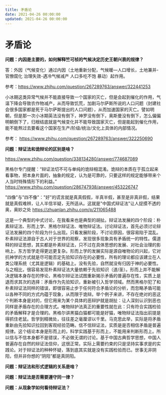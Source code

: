 ```yaml
---
title: 矛盾论
date: 2021-04-26 00:00:00
updated: 2021-04-26 00:00:00
---
```


# 矛盾论

**问题：内因是主要的，如何解释竺可桢的气候决定历史王朝兴衰的规律？**

答：外因（气候变化）通过内因（土地重新分配，气候暖—人口增长，土地兼并-官僚腐化 治理失效-遇冷气候减产 人口多吃不饱 暴动）起作用。

参考：https://www.zhihu.com/question/267289763/answer/322441253

小冰期这类异常气候并不能直接导致一个国家的灭亡，但是会起到催化的作用，气温下降会导致农作物减产，从而导致饥荒，加剧马尔萨斯所说的人口问题（封建社会很多国家都是死于马尔萨斯提出的人口问题），从而加速国家的灭亡。譬如明朝，但是那一次小冰期英法没有倒下，神罗没有倒下，奥斯曼没有倒下，怎么偏偏明朝倒下了，归根结底就是气候变化并不能导致国家灭亡，但是能起到催化作用，能不能熬过去要看这个国家在生产/阶级/统治/文化上具体的内部情况。

参考： https://www.zhihu.com/question/267289763/answer/322250690

**问题：辩证法和诡辩论的区别是啥？**

https://www.zhihu.com/question/338134280/answer/774687089

黑格尔专门提醒：“辩证法切不可与单纯的诡辩相混淆。诡辩的本质在于孤立起来看事物，把本身片面的，抽象的规定，认为是可靠的，只要这样的规定能够带来个人当时特殊情形下的利益。”
https://www.zhihu.com/question/286747938/answer/453226747

"四像"与"四不像"："好"的谎言就是真真假假，半真半假，甚至是非真非假，结果就是真假难辨，让人半信半疑，无所适从。这就是"中国式辩证法"让人捉摸不透的奥，奥妙之处
https://zhuanlan.zhihu.com/p/211065488

这是一个典型的中式讨论，在我看来也是典型的胡扯。辩证法发展的四个阶段：朴素辩证法、形而上学、黑格尔辩证法、唯物辩证法。讨论辩证法，首先必须讨论辩证法发展的四个阶段为什么出现。只看发展阶段，不讨论原因，很容易陷于混乱。朴素辩证法源自于古人对于世界的观察，发现很多现象具有矛盾统一的特性。儒道释的辩证思想，其实都是朴素辩证法，只不过在具体思想的发展、对社会治理的影响上，东方哲学走得更远更复杂。形而上学的发展实际是源自唯物论的兴起，它对抗神学的方式就是尽可能否定先验知识存在的必要性，所有的理论都应该建立在人类公理系统（尤其是逻辑）的基础上。没有先验，自然就没有归因于神的必要性。与之相比，很容易发现朴素辩证法大量依赖于先验知识（道/圣）。形而上并不能解决逻辑本身存在的悖论，黑格尔辩证法试图重新揭示矛盾的普遍存在性，实质上是退而求其次的选择：矛盾作为先验知识，重新被引入哲学领域。然而黑格尔犯了和朴素辩证法同样的错误，即很容易止步于任何符合矛盾论的分析，而忽略矛盾可能以各种不同的方式内蕴于现象，从而限于诡辩。举个例子来讲，不存在绝对的恶这个判断本身是对的，但它用来为某个具体的恶辩护就是胡扯：让人深刻认识到恶也同样是矛盾存在的合理方式。唯物辩护法真正的重要性就在此：只有符合实践检验的矛盾解释才是合理的。黑格尔讲黑猫白猫都可能是好猫，唯物辩证法指出前提是得抓住老鼠。哲学到精微处，往往差之毫厘谬以千里。马克思此举，实际是将矛盾重新由先验知识拉回到客观经验范畴。信不信辩证法，实质是是否相信矛盾是普遍规律。这个结论本身是形而上的，科学实践基于形而上，不能用来判断形而上。所以信与不信本身都不是错误，不必做无谓的讨论。基于中国古典哲学思想，中国人普遍存在自然的辩证法信仰，这很正常。实际上需要约束的只是坚持实事求是的实践论。对于辩证法的种种怀疑，落到底其实就是没有实践检验而已。世事无非阴阳，但并非你想的“阴阳”都是真阴阳。

**问题：辩证法和形式逻辑的关系是啥？**

**问题：辩证法是否需要遵守同一律？**

**问题：从现象学如何看待辩证法？**


